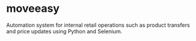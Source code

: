 # moveeasy
Automation system for internal retail operations such as product transfers and price updates using Python and Selenium.
